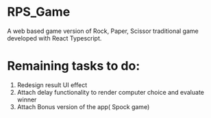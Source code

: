 # RPS_Game
A web based game version of Rock, Paper, Scissor traditional game developed with React Typescript.

# Remaining tasks to do:
1. Redesign result UI effect
2. Attach delay functionality to render computer choice and evaluate winner
3. Attach Bonus version of the app( Spock game) 


